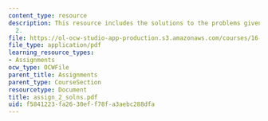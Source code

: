 ```yaml
---
content_type: resource
description: This resource includes the solutions to the problems given in the assignment
  2.
file: https://ol-ocw-studio-app-production.s3.amazonaws.com/courses/16-423j-aerospace-biomedical-and-life-support-engineering-spring-2006/f5841223fa2630eff78fa3aebc288dfa_assign_2_solns.pdf
file_type: application/pdf
learning_resource_types:
- Assignments
ocw_type: OCWFile
parent_title: Assignments
parent_type: CourseSection
resourcetype: Document
title: assign_2_solns.pdf
uid: f5841223-fa26-30ef-f78f-a3aebc288dfa
---
```

